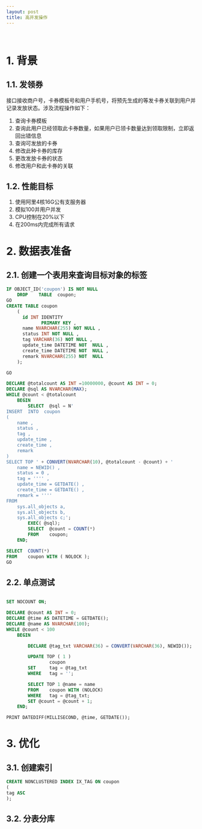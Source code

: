 ```yaml
---
layout: post
title: 高并发操作
---
```


 
 
# 1. 背景
## 1.1. 发领券
接口接收商户号，卡券模板号和用户手机号，将预先生成的等发卡券关联到用户并记录发放状态。涉及流程操作如下：
1. 查询卡券模板
2. 查询此用户已经领取此卡券数量，如果用户已领卡数量达到领取限制，立即返回出错信息
3. 查询可发放的卡券
4. 修改此种卡券的库存
5. 更改发放卡券的状态
6. 修改用户和此卡券的关联

## 1.2. 性能目标
1. 使用阿里4核16G公有支服务器
2. 模拟100并用户并发
3. CPU控制在20%以下
4. 在200ms内完成所有请求



# 2. 数据表准备

## 2.1. 创建一个表用来查询目标对象的标签
```sql
IF OBJECT_ID('coupon') IS NOT NULL
    DROP	TABLE  coupon;
GO
CREATE TABLE coupon
    (
      id INT IDENTITY
             PRIMARY KEY ,
      name NVARCHAR(255) NOT NULL ,
      status INT NOT NULL ,
      tag VARCHAR(36) NOT NULL ,
      update_time DATETIME NOT  NULL ,
      create_time DATETIME NOT  NULL ,
      remark NVARCHAR(255) NOT  NULL
    );

GO

DECLARE @totalcount AS INT =10000000, @count AS INT = 0;
DECLARE @sql AS NVARCHAR(MAX);
WHILE @count < @totalcount
    BEGIN
        SELECT  @sql = N'
INSERT  INTO  coupon
( 
	name ,
	status ,
	tag ,
	update_time ,
	create_time ,
	remark
)
SELECT TOP ' + CONVERT(NVARCHAR(10), @totalcount - @count) + '
	name = NEWID() ,
	status = 0 ,
	tag = '''' ,
	update_time = GETDATE() ,
	create_time = GETDATE() ,
	remark = ''''
FROM
    sys.all_objects a,
	sys.all_objects b,
	sys.all_objects c;';
        EXEC( @sql);
        SELECT  @count = COUNT(*)
        FROM    coupon;
    END;

SELECT  COUNT(*)
FROM    coupon WITH ( NOLOCK );
GO
```

## 2.2. 单点测试
```sql

SET NOCOUNT ON;

DECLARE @count AS INT = 0;
DECLARE @time AS DATETIME = GETDATE();
DECLARE @name AS NVARCHAR(100);
WHILE @count < 100
    BEGIN

        DECLARE @tag_txt VARCHAR(36) = CONVERT(VARCHAR(36), NEWID());

        UPDATE TOP ( 1 )
                coupon
        SET     tag = @tag_txt
        WHERE   tag = '';

        SELECT TOP 1 @name = name
        FROM    coupon WITH (NOLOCK)
        WHERE   tag = @tag_txt;
        SET @count = @count + 1;
    END;

PRINT DATEDIFF(MILLISECOND, @time, GETDATE());
```
# 3. 优化
## 3.1. 创建索引

```sql
CREATE NONCLUSTERED INDEX IX_TAG ON coupon
(
tag ASC
); 
```
## 3.2. 分表分库

```C#

```

